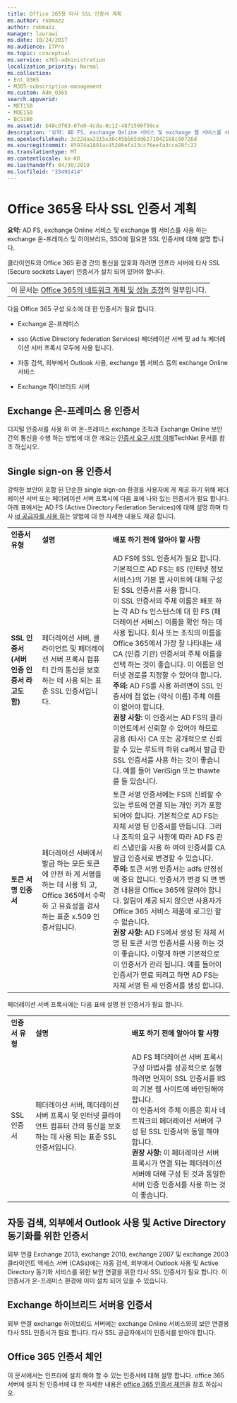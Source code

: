 ```yaml
---
title: Office 365용 타사 SSL 인증서 계획
ms.author: robmazz
author: robmazz
manager: laurawi
ms.date: 10/24/2017
ms.audience: ITPro
ms.topic: conceptual
ms.service: o365-administration
localization_priority: Normal
ms.collection:
- Ent_O365
- M365-subscription-management
ms.custom: Adm_O365
search.appverid:
- MET150
- MOE150
- BCS160
ms.assetid: b48cdf63-07e0-4cda-8c12-4871590f59ce
description: '요약: AD FS, exchange Online 서비스 및 exchange 웹 서비스를 사용 하는 exchange 온-프레미스 및 하이브리드, SSO에 필요한 SSL 인증서에 대해 설명 합니다.'
ms.openlocfilehash: 3c22daa2315e36c45b5b5dd6271842168c90726d
ms.sourcegitcommit: 85974a1891ac45286efa13cc76eefa3cce28fc22
ms.translationtype: MT
ms.contentlocale: ko-KR
ms.lasthandoff: 04/30/2019
ms.locfileid: "33491414"
---
```

# <a name="plan-for-third-party-ssl-certificates-for-office-365"></a>Office 365용 타사 SSL 인증서 계획

 **요약:** AD FS, exchange Online 서비스 및 exchange 웹 서비스를 사용 하는 exchange 온-프레미스 및 하이브리드, SSO에 필요한 SSL 인증서에 대해 설명 합니다. 
  
클라이언트와 Office 365 환경 간의 통신을 암호화 하려면 인프라 서버에 타사 SSL (Secure sockets Layer) 인증서가 설치 되어 있어야 합니다.

||
|:-----|
| 이 문서는 [Office 365의 네트워크 계획 및 성능 조정](https://aka.ms/tune)의 일부입니다.|
   
다음 Office 365 구성 요소에 대 한 인증서가 필요 합니다.
  
- Exchange 온-프레미스
    
- sso (Active Directory federation Services) 페더레이션 서버 및 ad fs 페더레이션 서버 프록시 모두에 사용 됩니다.
    
- 자동 검색, 외부에서 Outlook 사용, exchange 웹 서비스 등의 exchange Online 서비스
    
- Exchange 하이브리드 서버
    
## <a name="certificates-for-exchange-on-premises"></a>Exchange 온-프레미스 용 인증서

디지털 인증서를 사용 하 여 온-프레미스 exchange 조직과 Exchange Online 보안 간의 통신을 수행 하는 방법에 대 한 개요는 [인증서 요구 사항 이해](https://go.microsoft.com/fwlink/p/?LinkID=243657)TechNet 문서를 참조 하십시오.
  
## <a name="certificates-for-single-sign-on"></a>Single sign-on 용 인증서

강력한 보안이 포함 된 단순한 single sign-on 환경을 사용자에 게 제공 하기 위해 페더레이션 서버 또는 페더레이션 서버 프록시에 다음 표에 나와 있는 인증서가 필요 합니다. 아래 표에서는 AD FS (Active Directory Federation Services)에 대해 설명 하며 타사 [id 공급자를 사용 하](https://docs.microsoft.com/azure/active-directory/hybrid/how-to-connect-fed-compatibility)는 방법에 대 한 자세한 내용도 제공 합니다.
  
||||
|:-----|:-----|:-----|
|**인증서 유형** <br/> |**설명** <br/> |**배포 하기 전에 알아야 할 사항** <br/> |
|**SSL 인증서 (서버 인증 인증서 라고도 함)** <br/> |페더레이션 서버, 클라이언트 및 페더레이션 서버 프록시 컴퓨터 간의 통신을 보호 하는 데 사용 되는 표준 SSL 인증서입니다.  <br/> |AD FS에 SSL 인증서가 필요 합니다. 기본적으로 AD FS는 IIS (인터넷 정보 서비스)의 기본 웹 사이트에 대해 구성 된 SSL 인증서를 사용 합니다.  <br/> 이 SSL 인증서의 주체 이름은 배포 하는 각 AD fs 인스턴스에 대 한 FS (페더레이션 서비스) 이름을 확인 하는 데 사용 됩니다. 회사 또는 조직의 이름을 Office 365에서 가장 잘 나타내는 새 CA (인증 기관) 인증서의 주체 이름을 선택 하는 것이 좋습니다. 이 이름은 인터넷 경로를 지정할 수 있어야 합니다.  <br/>**주의:** AD FS를 사용 하려면이 SSL 인증서에 점 없는 (약식 이름) 주체 이름이 없어야 합니다.          <br/> **권장 사항:** 이 인증서는 AD FS의 클라이언트에서 신뢰할 수 있어야 하므로 공용 (타사) CA 또는 공개적으로 신뢰할 수 있는 루트의 하위 ca에서 발급 한 SSL 인증서를 사용 하는 것이 좋습니다. 예를 들어 VeriSign 또는 thawte를 들 있습니다.  <br/> |
|**토큰 서명 인증서** <br/> |페더레이션 서버에서 발급 하는 모든 토큰에 안전 하 게 서명을 하는 데 사용 되 고, Office 365에서 수락 하 고 유효성을 검사 하는 표준 x.509 인증서입니다.  <br/> |토큰 서명 인증서에는 FS의 신뢰할 수 있는 루트에 연결 되는 개인 키가 포함 되어야 합니다. 기본적으로 AD FS는 자체 서명 된 인증서를 만듭니다. 그러나 조직의 요구 사항에 따라 AD FS 관리 스냅인을 사용 하 여이 인증서를 CA 발급 인증서로 변경할 수 있습니다.  <br/>**주의:** 토큰 서명 인증서는 adfs 안정성에 중요 합니다. 인증서가 변경 되 면 변경 내용을 Office 365에 알려야 합니다. 알림이 제공 되지 않으면 사용자가 Office 365 서비스 제품에 로그인 할 수 없습니다.<br/>**권장 사항:** AD FS에서 생성 된 자체 서명 된 토큰 서명 인증서를 사용 하는 것이 좋습니다. 이렇게 하면 기본적으로이 인증서가 관리 됩니다. 예를 들어이 인증서가 만료 되려고 하면 AD FS는 자체 서명 된 새 인증서를 생성 합니다.  <br/> |
   
페더레이션 서버 프록시에는 다음 표에 설명 된 인증서가 필요 합니다.
  
||||
|:-----|:-----|:-----|
|**인증서 유형** <br/> |**설명** <br/> |**배포 하기 전에 알아야 할 사항** <br/> |
|SSL 인증서  <br/> |페더레이션 서버, 페더레이션 서버 프록시 및 인터넷 클라이언트 컴퓨터 간의 통신을 보호 하는 데 사용 되는 표준 SSL 인증서입니다.  <br/> |AD FS 페더레이션 서버 프록시 구성 마법사를 성공적으로 실행 하려면 먼저이 SSL 인증서를 IIS의 기본 웹 사이트에 바인딩해야 합니다.  <br/> 이 인증서의 주체 이름은 회사 네트워크의 페더레이션 서버에 구성 된 SSL 인증서와 동일 해야 합니다.  <br/> **권장 사항:** 이 페더레이션 서버 프록시가 연결 되는 페더레이션 서버에 대해 구성 된 것과 동일한 서버 인증 인증서를 사용 하는 것이 좋습니다.  <br/> |
   
## <a name="certificates-for-autodiscover-outlook-anywhere-and-active-directory-synchronization"></a>자동 검색, 외부에서 Outlook 사용 및 Active Directory 동기화를 위한 인증서

외부 연결 Exchange 2013, exchange 2010, exchange 2007 및 exchange 2003 클라이언트 액세스 서버 (CASs)에는 자동 검색, 외부에서 Outlook 사용 및 Active Directory 동기화 서비스를 위한 보안 연결을 위한 타사 SSL 인증서가 필요 합니다. 이 인증서가 온-프레미스 환경에 이미 설치 되어 있을 수 있습니다.
  
## <a name="certificate-for-an-exchange-hybrid-server"></a>Exchange 하이브리드 서버용 인증서

외부 연결 exchange 하이브리드 서버에는 exchange Online 서비스와의 보안 연결용 타사 SSL 인증서가 필요 합니다. 타사 SSL 공급자에서이 인증서를 받아야 합니다.
  
## <a name="office-365-certificate-chains"></a>Office 365 인증서 체인

이 문서에서는 인프라에 설치 해야 할 수 있는 인증서에 대해 설명 합니다. office 365 서버에 설치 된 인증서에 대 한 자세한 내용은 [office 365 인증서 체인](https://support.office.com/article/0c03e6b3-e73f-4316-9e2b-bf4091ae96bb)을 참조 하십시오.
  

